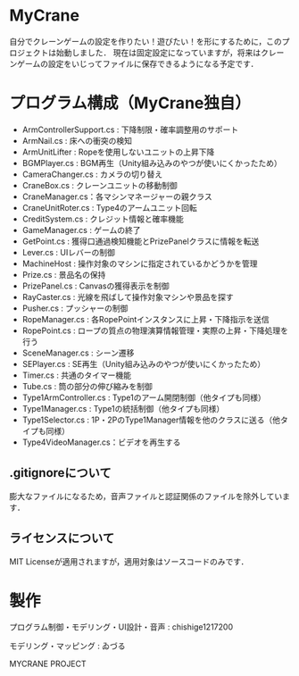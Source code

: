 # MyCrane
自分でクレーンゲームの設定を作りたい！遊びたい！を形にするために，このプロジェクトは始動しました．
現在は固定設定になっていますが，将来はクレーンゲームの設定をいじってファイルに保存できるようになる予定です．

# プログラム構成（MyCrane独自）
- ArmControllerSupport.cs : 下降制限・確率調整用のサポート
- ArmNail.cs : 床への衝突の検知
- ArmUnitLifter : Ropeを使用しないユニットの上昇下降
- BGMPlayer.cs : BGM再生（Unity組み込みのやつが使いにくかったため）
- CameraChanger.cs : カメラの切り替え
- CraneBox.cs : クレーンユニットの移動制御
- CraneManager.cs：各マシンマネージャーの親クラス
- CraneUnitRoter.cs : Type4のアームユニット回転
- CreditSystem.cs : クレジット情報と確率機能
- GameManager.cs : ゲームの終了
- GetPoint.cs : 獲得口通過検知機能とPrizePanelクラスに情報を転送
- Lever.cs : UIレバーの制御
- MachineHost : 操作対象のマシンに指定されているかどうかを管理
- Prize.cs : 景品名の保持
- PrizePanel.cs : Canvasの獲得表示を制御
- RayCaster.cs : 光線を飛ばして操作対象マシンや景品を探す
- Pusher.cs : プッシャーの制御
- RopeManager.cs : 各RopePointインスタンスに上昇・下降指示を送信
- RopePoint.cs : ロープの質点の物理演算情報管理・実際の上昇・下降処理を行う
- SceneManager.cs : シーン遷移
- SEPlayer.cs : SE再生（Unity組み込みのやつが使いにくかったため）
- Timer.cs : 共通のタイマー機能
- Tube.cs : 筒の部分の伸び縮みを制御
- Type1ArmController.cs : Type1のアーム開閉制御（他タイプも同様）
- Type1Manager.cs : Type1の統括制御（他タイプも同様）
- Type1Selector.cs : 1P・2PのType1Manager情報を他のクラスに送る（他タイプも同様）
- Type4VideoManager.cs：ビデオを再生する


## .gitignoreについて
膨大なファイルになるため，音声ファイルと認証関係のファイルを除外しています．

## ライセンスについて
MIT Licenseが適用されますが，適用対象はソースコードのみです．

# 製作
プログラム制御・モデリング・UI設計・音声 : chishige1217200

モデリング・マッピング : ゐづる

MYCRANE PROJECT
